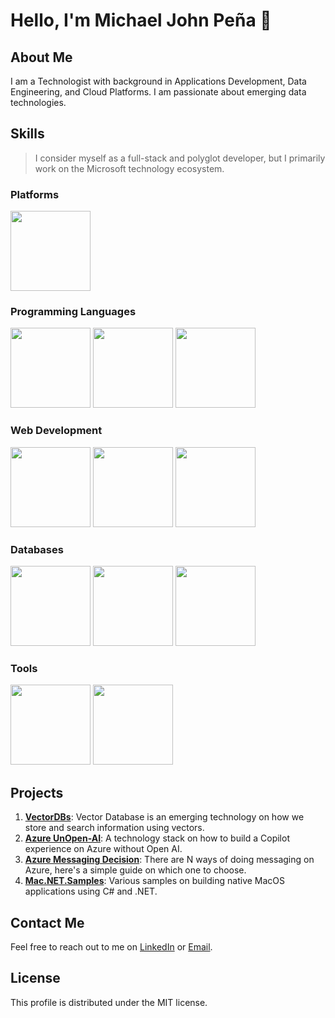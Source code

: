 # Hello, I'm Michael John Peña 👋

## About Me
I am a Technologist with background in Applications Development, Data Engineering, and Cloud Platforms. I am passionate about emerging data technologies.

## Skills
> I consider myself as a full-stack and polyglot developer, but I primarily work on the Microsoft technology ecosystem.

### Platforms 
<img src="https://cdn.jsdelivr.net/gh/devicons/devicon/icons/azure/azure-original.svg" height=128 width=128/>

### Programming Languages 
<img src="https://cdn.jsdelivr.net/gh/devicons/devicon/icons/csharp/csharp-original.svg" height=128 width=128/>
<img src="https://cdn.jsdelivr.net/gh/devicons/devicon/icons/typescript/typescript-original.svg" height=128 width=128/>
<img src="https://cdn.jsdelivr.net/gh/devicons/devicon/icons/python/python-original.svg" height=128 width=128/>
          
### Web Development
<img src="https://cdn.jsdelivr.net/gh/devicons/devicon/icons/dotnetcore/dotnetcore-original.svg" height=128 width=128/>
<img src="https://cdn.jsdelivr.net/gh/devicons/devicon/icons/react/react-original.svg" height=128 width=128/>
<img src="https://cdn.jsdelivr.net/gh/devicons/devicon/icons/angularjs/angularjs-original.svg" height=128 width=128/>
          
### Databases 
<img src="http://code.benco.io/icon-collection/azure-icons/SQL-Database.svg" height=128 width=128 />
<img src="http://code.benco.io/icon-collection/azure-icons/Azure-Cosmos-DB.svg" height=128 width=128 />
<img src="https://cdn.jsdelivr.net/gh/devicons/devicon/icons/postgresql/postgresql-original.svg" height=128 width=128/>

### Tools 
<img src="http://code.benco.io/icon-collection/azure-icons/Azure-DevOps.svg" height=128 width=128 />
<img src="http://code.benco.io/icon-collection/azure-icons/Kubernetes-Services.svg" height=128 width=128 />

## Projects

1. [**VectorDBs**](https://github.com/mjtpena/vector-dbs): Vector Database is an emerging technology on how we store and search information using vectors.
2. [**Azure UnOpen-AI**](https://github.com/mjtpena/azure-unopenai): A technology stack on how to build a Copilot experience on Azure without Open AI.
3. [**Azure Messaging Decision**](https://github.com/mjtpena/azure-messaging-decision): There are N ways of doing messaging on Azure, here's a simple guide on which one to choose.
4. [**Mac.NET.Samples**](https://github.com/mjtpena/Mac.NET.Samples): Various samples on building native MacOS applications using C# and .NET.

## Contact Me
Feel free to reach out to me on [LinkedIn](https://www.linkedin.com/in/michaeljohnpena/) or [Email](mailto:michael@datachain.consulting).

## License
This profile is distributed under the MIT license.
